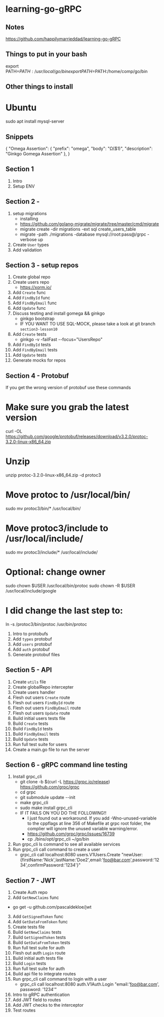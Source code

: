 learning-go-gRPC
====================

## Notes
https://github.com/happilymarrieddad/learning-go-gRPC


## Things to put in your bash
export PATH=$PATH:/usr/local/go/bin
export PATH=$PATH:/home/comp/go/bin

## Other things to install
# Ubuntu
sudo apt install mysql-server

## Snippets
{
    "Omega Assertion": {
        "prefix": "omega",
        "body": "Ω($1)",
        "description": "Ginkgo Gomega Assertion"
    },
}

## Section 1
1. Intro
2. Setup ENV

## Section 2 - 
1. setup migrations
    - installing
    - https://github.com/golang-migrate/migrate/tree/master/cmd/migrate
    - migrate create -dir migrations -ext sql create_users_table
    - migrate -path ./migrations -database mysql://root:pass@/grpc -verbose up
2. Create `User` types
3. Add validation

## Section 3 - setup repos
1. Create global repo
2. Create users repo
    - https://xorm.io/
3. Add `Create` func
4. Add `FindById` func
5. Add `FindByEmail` func
6. Add `Update` func
8. Discuss testing and install gomega && ginkgo
    - ginkgo bootstrap
    - IF YOU WANT TO USE SQL-MOCK, please take a look at git branch `section3-lesson10`
9. Add `Create` tests
    - ginkgo -v -failFast --focus="UsersRepo"
10. Add `FindById` tests
11. Add `FindByEmail` tests
12. Add `Update` tests
15. Generate mocks for repos

## Section 4 - Protobuf
If you get the wrong version of protobuf use these commands

# Make sure you grab the latest version
curl -OL https://github.com/google/protobuf/releases/download/v3.2.0/protoc-3.2.0-linux-x86_64.zip

# Unzip
unzip protoc-3.2.0-linux-x86_64.zip -d protoc3

# Move protoc to /usr/local/bin/
sudo mv protoc3/bin/* /usr/local/bin/

# Move protoc3/include to /usr/local/include/
sudo mv protoc3/include/* /usr/local/include/

# Optional: change owner
sudo chown $USER /usr/local/bin/protoc
sudo chown -R $USER /usr/local/include/google

# I did change the last step to:
ln -s /protoc3/bin/protoc /usr/bin/protoc

1. Intro to protobufs
2. Add `types` protobuf
3. Add `users` protobuf
4. Add `auth` protobuf
5. Generate protobuf files

## Section 5 - API
1. Create `utils` file
2. Create globalRepo intercepter
3. Create users handler
4. Flesh out users `Create` route
5. Flesh out users `FindById` route
6. Flesh out users `FindByEmail` route
7. Flesh out users `Update` route
9. Build initial users tests file
10. Build `Create` tests
11. Build `FindById` tests
12. Build `FindByEmail` tests
13. Build `Update` tests
14. Run full test suite for users
15. Create a main.go file to run the server

## Section 6 - gRPC command line testing
1. Install grpc_cli
    - git clone -b $(curl -L https://grpc.io/release) https://github.com/grpc/grpc
    - cd grpc
    - git submodule update --init
    - make grpc_cli
    - sudo make install grpc_cli
    - IF IT FAILS ON YOU DO THE FOLLOWING!!
        - I just found out a workaround. If you add -Wno-unused-variable to the cppflags at line 356 of Makefile at grpc root folder, the complier will ignore the unused variable warning/error.
        - https://github.com/grpc/grpc/issues/16739
        - cp ./bins/opt/grpc_cli ~/go/bin
2. Run grpc_cli ls command to see all available services
3. Run grpc_cli call command to create a user
    - grpc_cli call localhost:8080 users.V1Users.Create "newUser:{firstName:'Nick',lastName:'Doe2',email:'foo@bar.com',password:'1234',confirmPassword:'1234'}"

## Section 7 - JWT
1. Create Auth repo
2. Add `GetNewClaims` func
 - go get -u github.com/pascaldekloe/jwt
3. Add `GetSignedToken` func
4. Add `GetDataFromToken` func
5. Create tests file
6. Build `GetNewClaims` tests
7. Build `GetSignedToken` tests
8. Build `GetDataFromToken` tests
9. Run full test suite for auth
10. Flesh out auth `Login` route 
11. Build initial auth tests file
12. Build `Login` tests
13. Run full test suite for auth
14. Build api file to integrate routes
15. Run grpc_cli call command to login with a user
    - grpc_cli call localhost:8080 auth.V1Auth.Login "email:'foo@bar.com', password: '1234'"
16. Intro to gRPC authentication
17. Add JWT field to routes
18. Add JWT checks to the interceptor
19. Test routes


